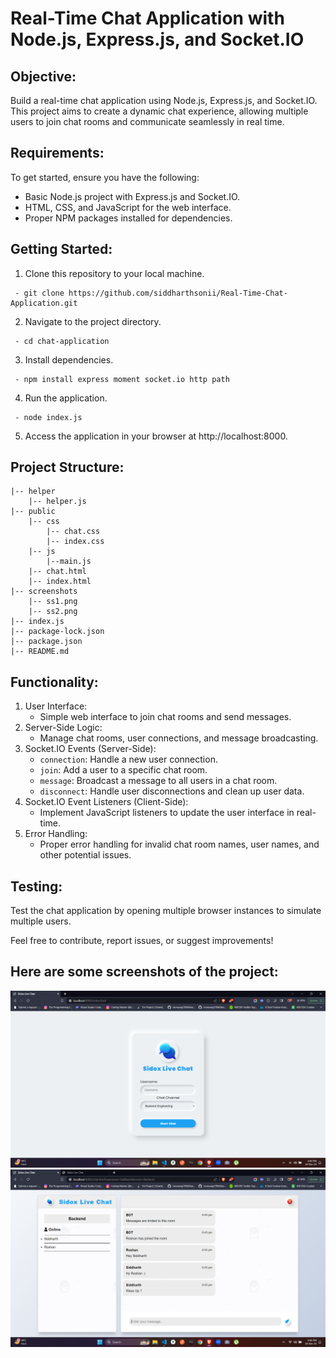 # Real-Time Chat Application with Node.js, Express.js, and Socket.IO

## **Objective:**

Build a real-time chat application using Node.js, Express.js, and Socket.IO. This project aims to create a dynamic chat experience, allowing multiple users to join chat rooms and communicate seamlessly in real time.

## **Requirements:**

To get started, ensure you have the following:

  - Basic Node.js project with Express.js and Socket.IO.
  - HTML, CSS, and JavaScript for the web interface.
  - Proper NPM packages installed for dependencies.

## **Getting Started:**

   1. Clone this repository to your local machine.

     - git clone https://github.com/siddharthsonii/Real-Time-Chat-Application.git

   2. Navigate to the project directory.
      
     - cd chat-application

   3. Install dependencies.
      
     - npm install express moment socket.io http path

   4. Run the application.
      
     - node index.js

   5. Access the application in your browser at http://localhost:8000.

## **Project Structure:**

    |-- helper
        |-- helper.js
    |-- public
        |-- css
            |-- chat.css
            |-- index.css
        |-- js
            |--main.js
        |-- chat.html
        |-- index.html
    |-- screenshots
        |-- ss1.png
        |-- ss2.png
    |-- index.js
    |-- package-lock.json
    |-- package.json
    |-- README.md


## **Functionality:**

  1. User Interface:
     - Simple web interface to join chat rooms and send messages.
  2. Server-Side Logic:
     - Manage chat rooms, user connections, and message broadcasting.
  3. Socket.IO Events (Server-Side):
     - `connection`: Handle a new user connection.
     - `join`: Add a user to a specific chat room.
     - `message`: Broadcast a message to all users in a chat room.
     - `disconnect`: Handle user disconnections and clean up user data.
  4. Socket.IO Event Listeners (Client-Side):
     - Implement JavaScript listeners to update the user interface in real-time.
  5. Error Handling:
     - Proper error handling for invalid chat room names, user names, and other potential issues.

## **Testing:**

   Test the chat application by opening multiple browser instances to simulate multiple users.

Feel free to contribute, report issues, or suggest improvements!

## **Here are some screenshots of the project:**

![](./screenshots/ss1.png)
![](./screenshots/ss2.png)

